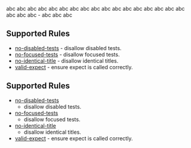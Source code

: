abc abc abc abc abc abc abc abc abc abc abc abc abc abc abc abc abc abc abc abc - abc abc abc 

## Supported Rules

- [no-disabled-tests](/packages/eslint-plugin-jest/docs/rules/no-disabled-tests.md) - disallow disabled tests.
- [no-focused-tests](/packages/eslint-plugin-jest/docs/rules/no-focused-tests.md) - disallow focused tests.
- [no-identical-title](/packages/eslint-plugin-jest/docs/rules/no-identical-title.md) - disallow identical titles.
- [valid-expect](/packages/eslint-plugin-jest/docs/rules/valid-expect.md) - ensure expect is called correctly.

## Supported Rules

* [no-disabled-tests](/packages/eslint-plugin-jest/docs/rules/no-disabled-tests.md)
  - disallow disabled tests.
* [no-focused-tests](/packages/eslint-plugin-jest/docs/rules/no-focused-tests.md)
  - disallow focused tests.
* [no-identical-title](/packages/eslint-plugin-jest/docs/rules/no-identical-title.md)
  - disallow identical titles.
* [valid-expect](/packages/eslint-plugin-jest/docs/rules/valid-expect.md) -
  ensure expect is called correctly.

